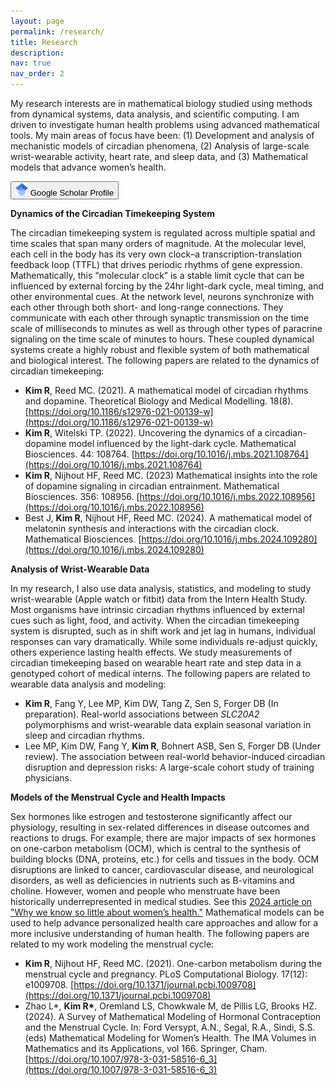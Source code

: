 ```yaml
---
layout: page
permalink: /research/
title: Research
description: 
nav: true
nav_order: 2
---
```


My research interests are in mathematical biology studied using methods from dynamical systems, data analysis, and scientific computing. I am driven to investigate human health problems using advanced mathematical tools. My main areas of focus have been: (1) Development and analysis of mechanistic models of circadian phenomena, (2) Analysis of large-scale wrist-wearable activity, heart rate, and sleep data, and (3) Mathematical models that advance women’s health.

<a href="https://scholar.google.com/citations?user=M3-eR7sAAAAJ&hl=en">
<button class="button-13" role="button"><img src="../assets/img/googlescholar.png" alt="Google scholar icon" width="20"/>
 Google Scholar Profile
</button>
</a>

**Dynamics of the Circadian Timekeeping System**

The circadian timekeeping system is regulated across multiple spatial and time scales that span many orders of magnitude. At the molecular level, each cell in the body has its very own clock–a transcription-translation feedback loop (TTFL) that drives periodic rhythms of gene expression. Mathematically, this “molecular clock” is a stable limit cycle that can be influenced by external forcing by the 24hr light-dark cycle, meal timing, and other environmental cues. At the network level, neurons synchronize with each other through both short- and long-range connections. They communicate with each other through synaptic transmission on the time scale of milliseconds to minutes as well as through other types of paracrine signaling on the time scale of minutes to hours. These coupled dynamical systems create a highly robust and flexible system of both mathematical and biological interest. The following papers are related to the dynamics of circadian timekeeping:

* **Kim R**, Reed MC. (2021). A mathematical model of circadian rhythms and dopamine. Theoretical Biology and Medical Modelling. 18(8). [https://doi.org/10.1186/s12976-021-00139-w](https://doi.org/10.1186/s12976-021-00139-w)
* **Kim R**, Witelski TP. (2022). Uncovering the dynamics of a circadian-dopamine model influenced by the light-dark cycle. Mathematical Biosciences. 44: 108764. [https://doi.org/10.1016/j.mbs.2021.108764](https://doi.org/10.1016/j.mbs.2021.108764)
* **Kim R**, Nijhout HF, Reed MC. (2023) Mathematical insights into the role of dopamine signaling in circadian entrainment. Mathematical Biosciences. 356: 108956. [https://doi.org/10.1016/j.mbs.2022.108956](https://doi.org/10.1016/j.mbs.2022.108956)
* Best J, **Kim R**, Nijhout HF, Reed MC. (2024). A mathematical model of melatonin synthesis and interactions with the circadian clock. Mathematical Biosciences. [https://doi.org/10.1016/j.mbs.2024.109280](https://doi.org/10.1016/j.mbs.2024.109280)

**Analysis of Wrist-Wearable Data**

In my research, I also use data analysis, statistics, and modeling to study wrist-wearable (Apple watch or fitbit) data from the Intern Health Study. Most organisms have intrinsic circadian rhythms influenced by external cues such as light, food, and activity. When the circadian timekeeping system is disrupted, such as in shift work and jet lag in humans, individual responses can vary dramatically. While some individuals re-adjust quickly, others experience lasting health effects. We study measurements of circadian timekeeping based on wearable heart rate and step data in a genotyped cohort of medical interns. The following papers are related to wearable data analysis and modeling:

* **Kim R**, Fang Y, Lee MP, Kim DW, Tang Z, Sen S, Forger DB (In preparation). Real-world associations between _SLC20A2_ polymorphisms and wrist-wearable data explain seasonal variation in sleep and circadian rhythms.
* Lee MP, Kim DW, Fang Y, **Kim R**, Bohnert ASB, Sen S, Forger DB (Under review). The association between real-world behavior-induced circadian disruption and depression risks: A large-scale cohort study of training physicians.

**Models of the Menstrual Cycle and Health Impacts**

Sex hormones like estrogen and testosterone significantly affect our physiology, resulting in sex-related differences in disease outcomes and reactions to drugs. For example, there are major impacts of sex hormones on one-carbon metabolism (OCM), which is central to the synthesis of building blocks (DNA, proteins, etc.) for cells and tissues in the body. OCM disruptions are linked to cancer, cardiovascular disease, and neurological disorders, as well as deficiencies in nutrients such as B-vitamins and choline. However, women and people who menstruate have been historically underrepresented in medical studies.
See this [2024 article on "Why we know so little about women’s health."](https://www.aamc.org/news/why-we-know-so-little-about-women-s-health) Mathematical models can be used to help advance personalized health care approaches and allow for a more inclusive understanding of human health. The following papers are related to my work modeling the menstrual cycle:

* **Kim R**, Nijhout HF, Reed MC. (2021). One-carbon metabolism during the menstrual cycle and pregnancy. PLoS Computational Biology. 17(12): e1009708. [https://doi.org/10.1371/journal.pcbi.1009708](https://doi.org/10.1371/journal.pcbi.1009708)
* Zhao L\*, **Kim R\***, Oremland LS, Chowkwale M, de Pillis LG, Brooks HZ. (2024). A Survey of
Mathematical Modeling of Hormonal Contraception and the Menstrual Cycle. In: Ford Versypt, A.N., Segal, R.A., Sindi, S.S. (eds) Mathematical Modeling for Women’s Health. The IMA Volumes in Mathematics and its Applications, vol 166. Springer, Cham. [https://doi.org/10.1007/978-3-031-58516-6_3](https://doi.org/10.1007/978-3-031-58516-6_3)

